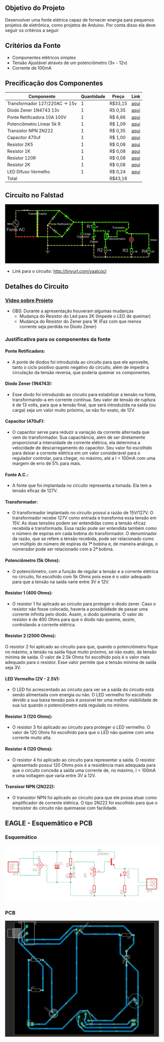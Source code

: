 ## Objetivo do Projeto
Desenvolver uma fonte elétrica capaz de fornecer energia para pequenos projetos de eletrônica, como projetos de Arduino.
Por conta disso ela deve seguir os critérios a seguir

## Critérios da Fonte
- Componentes elétricos simples
- Tensão Ajustável através de um potenciômetro (3v - 12v)
- Corrente de 100mA

## Precificação dos Componentes
| Componente                      | Quantidade | Preço   | Link                                                                            |
|---------------------------------|------------|---------|---------------------------------------------------------------------------------|
| Transformador 127/220AC -> 15v  | 1          | R$33,15 | [aqui](https://www.baudaeletronica.com.br/transformador-trafo-1a-15v-15v.html)  |
| Diodo Zener 1N4743 13v          | 1          | RS 0,35 | [aqui](https://www.mamuteeletronica.com.br/diodo-zener-1n4743-13v-1w-do-41)     |
| Ponte Retificadora 10A 100V     | 1          | R$ 6,66 | [aqui](https://www.casadoresistor.com.br/ponte-retificadora-10a-1000v-zcdp0003-p4727)|
| Potenciômetro Linear 5k R       | 1          | R$ 1,09 | [aqui](https://www.baudaeletronica.com.br/potenciometro-linear-de-5k-5000.html) |
| Transistor NPN 2N222            | 1          | R$ 0,35 | [aqui](https://www.autocorerobotica.com.br/2n222-transistor-npn)                |
| Capacitor 470uf                 | 1          | R$ 1,00 | [aqui](https://www.tecnotronics.com.br/capacitor-eletrolitico-470uf-25v.html)   |
| Resistor 2K5                    | 1          | R$ 0,08 | [aqui](https://www.baudaeletronica.com.br/resistor-2k-5-1-4w.html)              |
| Resistor 1K                     | 1          | R$ 0,08 | [aqui](https://www.baudaeletronica.com.br/resistor-1k-5-1-4w.html)              |
| Resistor 120R                   | 1          | R$ 0,08 | [aqui](https://www.baudaeletronica.com.br/resistor-120r-5-1-4w.html)            |
| Resistor 2K                     | 1          | R$ 0,08 | [aqui](https://www.baudaeletronica.com.br/resistor-2K-5-1-4w.html)              |
| LED Difuso Vermelho             | 1          | R$ 0,24 | [aqui](https://www.baudaeletronica.com.br/led-difuso-5mm-vermelho.html)         |
| Total                           |            | R$43,16 |                                                                                 |
## Circuito no Falstad
![Circuito Falstad](./circuitoFonte-falstad.png)
- Link para o circuito: http://tinyurl.com/yaalcqcl

## Detalhes do Circuito
### [Video sobre Projeto](https://youtu.be/0voirnk2L9U)
- OBS: Durante a apresentação houveram algumas mudanças
	- Mudança do Resistor do Led para 2K (Impede o LED de queimar)
	- Mudança do Resistor do Zener para 1K (Faz com que menos corrente seja perdida no Diodo Zener)

### Justificativa para os componentes da fonte

#### Ponte Retificadora:
- A ponte de diodos foi introduzida ao circuito para que ele aproveite, tanto o ciclo positivo quanto negativo do circuito, além de impedir a circulação da tensão reversa, que poderia queimar os componentes.

#### Diodo Zener (1N4743):
- Esse diodo foi introduzido ao circuito para estabilizar a tensão na fonte, transformando-a em corrente contínua. Seu valor de tensão de ruptura é de 13 volts, para que a tensão final, que será introduzida na saída (ou carga) seja um valor muito próximo, se não for exato, de 12V.

#### Capacitor (470uF):
-  O capacitor serve para reduzir a variação da corrente alternada que vem do transformador. Sua capacitância, além de ser diretamente proporcional a intensidade de corrente elétrica, ela determina a velocidade de descarregamento do capacitor. Seu valor foi escolhido para deixar a corrente elétrica em um valor considerável para o regulador controlar, para chegar, no máximo, até a I = 100mA com uma margem de erro de 5% para mais.

#### Fonte A.C.: 
- A fonte que foi implantada no circuito representa a tomada. Ela tem a tensão eficaz de 127V.

#### Transformador: 
- O transformador implantado no circuito possui a razão de 15V/127V. O transformador recebe 127V como entrada e transforma essa tensão em 15V. As duas tensões podem ser entendidas como a tensão eficaz recebida e transformada. Essa razão pode ser entendida também como o número de espiras em cada bobina do transformador. O denominador da razão, que se refere a tensão recebida, pode ser relacionado como um múltiplo do número de espiras da 1ª bobina e, de maneira análoga, o númerador pode ser relacionado com a 2ª bobina.

#### Potenciômetro (5k Ohms): 
- O potenciômetro, com a função de regular a tensão e a corrente elétrica no circuito, foi escolhido com 5k Ohms pois esse é o valor adequado para que a tensão na saída varie entre 3V e 12V.

#### Resistor 1 (400 Ohms): 
- O resistor 1 foi aplicado ao circuito para proteger o diodo zener. Caso o resistor não fosse colocado, haveria a possibilidade de passar uma corrente infinita pelo diodo. Assim, o diodo queimaria. O valor do resistor é de 400 Ohms para que o diodo não queime, assim, controlando a corrente elétrica.

#### Resistor 2 (2500 Ohms): 
O resistor 2 foi aplicado ao circuito para que, quando o potenciômetro fique no máximo, a tensão na saída fique muito próximo, se não exato, da tensão mínima de saída. O valor de 2.5k Ohms foi escolhido pois é o valor mais adequado para o resistor. Esse valor permite que a tensão minima de saída seja 3V.

#### LED Vermelho (2V - 2.5V): 
- O LED foi acrescentado ao circuito para ver se a saída do circuito está sendo alimentada com energia ou não. O LED vermelho foi escolhido devido a sua baixa tensão pois é possivel ter uma melhor visibilidade de sua luz quando o potenciômetro está regulado no mínimo.

#### Resistor 3 (120 Ohms): 
- O resistor 3 foi aplicado ao circuito para proteger o LED vermelho. O valor de 120 Ohms foi escolhido para que o LED não queime com uma corrente muito alta.

#### Resistor 4 (120 Ohms): 
- O resistor 4 foi aplicado ao circuito para representar a saída. O resistor apresentado possui 120 Ohms pois é a resistência mais adequada para que o circuito conceda a saída uma corrente de, no máximo, I = 100mA e uma voltagem que varia entre 3V a 12V.

#### Transisor NPN (2N222): 
- O transistor NPN foi aplicado ao circuito para que ele possa atuar como amplificador de corrente elétrica. O tipo 2N222 foi escolhido para que o transistor do circuito não queimasse com facilidade.
 
## EAGLE - Esquemâtico e PCB
### Esquemático
![Esquemático](./esquematico-Eagle.png)

### PCB
![PCB](./pcb-Eagle.png)

